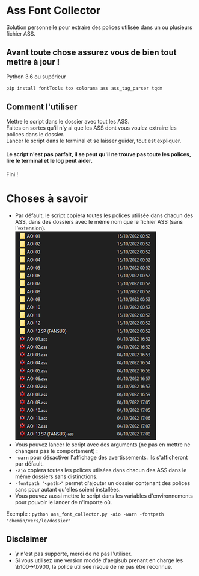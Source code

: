 # Ass Font Collector

Solution personnelle pour extraire des polices utilisée dans un ou plusieurs fichier ASS.

## Avant toute chose assurez vous de bien tout mettre à jour !
Python 3.6 ou supérieur
```
pip install fontTools tox colorama ass ass_tag_parser tqdm
```

## Comment l'utiliser

Mettre le script dans le dossier avec tout les ASS.<br>
Faites en sortes qu'il n'y ai que les ASS dont vous voulez extraire les polices dans le dossier.<br>
Lancer le script dans le terminal et se laisser guider, tout est expliquer.<br>
#### Le script n'est pas parfait, il se peut qu'il ne trouve pas toute les polices, lire le terminal et le log peut aider.<br>
Fini !

# Choses à savoir
- Par défault, le script copiera toutes les polices utilisée dans chacun des ASS, dans des dossiers avec le même nom que le fichier ASS (sans l'extension).<br>
![Une image vaut plus que mille mots](https://github.com/Hqndler/AssFontCollector/blob/main/Output%20proof%20for%20ALL_IN_ONE%20False.png)<br>
- Vous pouvez lancer le script avec des arguments (ne pas en mettre ne changera pas le comportement) :
- `-warn` pour désactiver l'affichage des avertissements. Ils s'afficheront par défault.
- `-aio` copiera toutes les polices utlisées dans chacun des ASS dans le même dossiers sans distinctions.<br>
- `-fontpath "<path>"` permet d'ajouter un dossier contenant des polices sans pour autant qu'elles soient installées.
- Vous pouvez aussi mettre le script dans les variables d'environnements pour pouvoir le lancer de n'importe où.

Exemple : `python ass_font_collector.py -aio -warn -fontpath "chemin/vers/le/dossier"`

## Disclaimer

- \r n'est pas supporté, merci de ne pas l'utiliser.
- Si vous utilisez une version moddé d'aegisub prenant en charge les \b100->\b900, la police utilisée risque de ne pas être reconnue.

